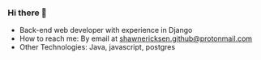 ### Hi there 👋

- Back-end web developer with experience in Django
- How to reach me: By email at shawnericksen.github@protonmail.com
- Other Technologies: Java, javascript, postgres

<!--
**shawnericksen/shawnericksen** is a ✨ _special_ ✨ repository because its `README.md` (this file) appears on your GitHub profile.

Here are some ideas to get you started:

- 🔭 I’m currently working on ...
- 🌱 I’m currently learning ...
- 👯 I’m looking to collaborate on ...
- 🤔 I’m looking for help with ...
- 💬 Ask me about ...
- 📫 How to reach me: ...
- 😄 Pronouns: ...
- ⚡ Fun fact: ...
-->
